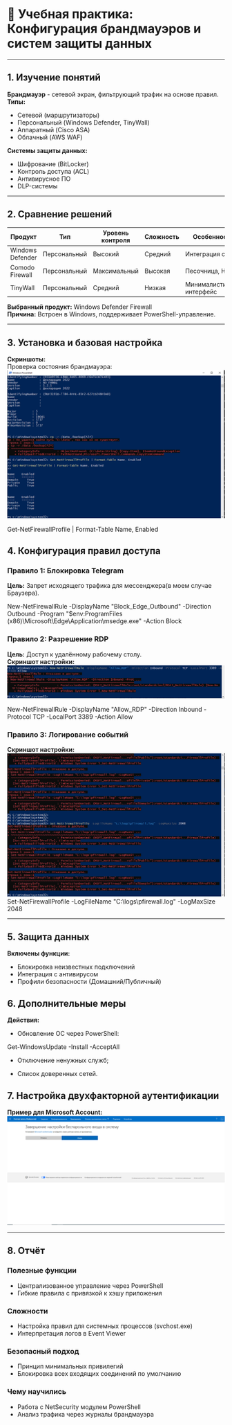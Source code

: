 # 🔐 Учебная практика: Конфигурация брандмауэров и систем защиты данных  

---

## 1. Изучение понятий  
**Брандмауэр** - сетевой экран, фильтрующий трафик на основе правил.  
**Типы:**  
- Сетевой (маршрутизаторы)  
- Персональный (Windows Defender, TinyWall)  
- Аппаратный (Cisco ASA)  
- Облачный (AWS WAF)  

**Системы защиты данных:**  
- Шифрование (BitLocker)  
- Контроль доступа (ACL)  
- Антивирусное ПО  
- DLP-системы  

---

## 2. Сравнение решений  
| Продукт               | Тип          | Уровень контроля | Сложность | Особенности |  
|-----------------------|--------------|------------------|-----------|-------------|  
| Windows Defender      | Персональный | Высокий         | Средний   | Интеграция с ОС |  
| Comodo Firewall       | Персональный | Максимальный    | Высокая   | Песочница, HIPS |  
| TinyWall              | Персональный | Средний         | Низкая    | Минималистичный интерфейс |  

**Выбранный продукт:** Windows Defender Firewall  
**Причина:** Встроен в Windows, поддерживает PowerShell-управление.  

---

## 3. Установка и базовая настройка  
**Скриншоты:**  
Проверка состояния брандмауэра:  
   ![Alt text](image-3.png)

Get-NetFirewallProfile | Format-Table Name, Enabled


## 4. Конфигурация правил доступа  
### Правило 1: Блокировка Telegram  
**Цель:** Запрет исходящего трафика для мессенджера(в моем случае Браузера).  

New-NetFirewallRule -DisplayName "Block_Edge_Outbound" -Direction Outbound -Program "$env:ProgramFiles (x86)\Microsoft\Edge\Application\msedge.exe" -Action Block

### Правило 2: Разрешение RDP  
**Цель:** Доступ к удалённому рабочему столу.  
**Скриншот настройки:**  
![Alt text](image-4.png)

New-NetFirewallRule -DisplayName "Allow_RDP" -Direction Inbound -Protocol TCP -LocalPort 3389 -Action Allow



### Правило 3: Логирование событий  
**Скриншот настройки:**  
![Alt text](image-5.png)
Set-NetFirewallProfile -LogFileName "C:\logs\pfirewall.log" -LogMaxSize 2048



---

## 5. Защита данных  
**Включены функции:**  
- Блокировка неизвестных подключений  
- Интеграция с антивирусом  
- Профили безопасности (Домашний/Публичный)  

## 6. Дополнительные меры  
**Действия:**  
- Обновление ОС через PowerShell:  

Get-WindowsUpdate -Install -AcceptAll


- Отключение ненужных служб;  
 
- Список доверенных сетей.  


## 7. Настройка двухфакторной аутентификации  
**Пример для Microsoft Account:**  
![Alt text](image-6.png) 

---

## 8. Отчёт  
### Полезные функции  
- Централизованное управление через PowerShell  
- Гибкие правила с привязкой к хэшу приложения  

### Сложности  
- Настройка правил для системных процессов (svchost.exe)  
- Интерпретация логов в Event Viewer  

### Безопасный подход  
- Принцип минимальных привилегий  
- Блокировка всех входящих соединений по умолчанию  

### Чему научились  
- Работа с NetSecurity модулем PowerShell  
- Анализ трафика через журналы брандмауэра  



